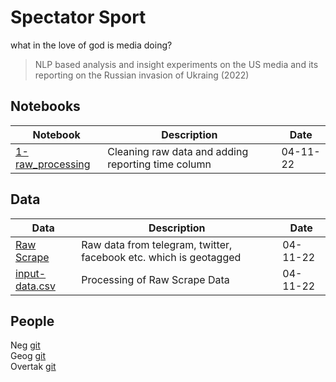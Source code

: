 # Spectator Sport
what in the love of god is media doing? 

> NLP based analysis and insight experiments on the US media and its reporting on the Russian invasion of Ukraing (2022)

## Notebooks 
|Notebook|Description|Date|
|-|-|-|
|[1-raw_processing](./notebooks/1-raw_processing.ipynb)|Cleaning raw data and adding reporting time column|04-11-22|

## Data
|Data|Description|Date|
|-|-|-|
|[Raw Scrape](./data/raw/)|Raw data from telegram, twitter, facebook etc. which is geotagged|04-11-22|
|[input-data.csv](./data/processed/input-data.csv)|Processing of Raw Scrape Data|04-11-22|


## People 
Neg [git](https://github.com/tigboatnc) <br/>
Geog [git](https://github.com/SwagYangJH) <br/>
Overtak [git](https://github.com/HenryVarro666) <br/>

